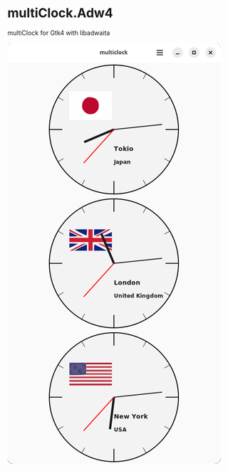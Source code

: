 # multiClock.Adw4
multiClock for Gtk4 with libadwaita

![screenshot1.png](/data/screenshots/screenshot1.png)
